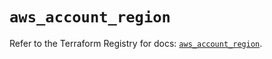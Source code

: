 # `aws_account_region`

Refer to the Terraform Registry for docs: [`aws_account_region`](https://registry.terraform.io/providers/hashicorp/aws/5.99.0/docs/resources/account_region).
